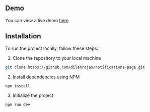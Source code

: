 ## Demo

You can view a live demo [here](https://notifications-page-dilan.vercel.app/)

## Installation

To run the project locally, follow these steps:

1. Clone the repository to your local machine

```bash
git clone https://github.com/dilanrojas/notifications-page.git
```

2. Install dependencies using NPM

```bash
npm install
```

3. Initialize the project

```bash
npm run dev
```
